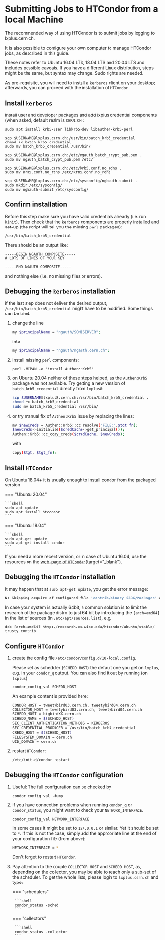 # Submitting Jobs to HTCondor from a local Machine

The recommended way of using HTCondor is to submit jobs by logging to lxplus.cern.ch.

It is also possible to configure your own computer to manage HTCondor jobs, as described in this guide.

These notes refer to Ubuntu 16.04 LTS, 18.04 LTS and 20.04 LTS and includes possible caveats. If you have a different Linux distribution, steps might be the same, but syntax may change. Sudo rights are needed.

As pre-requisite, you will need to install a `kerberos` client on your desktop; afterwards, you can proceed with the installation of `HTCondor`



## Install `kerberos`

install user and developer packages and add lxplus credential components (when asked, default realm is `CERN.CH`): 
  
```shell
sudo apt install krb5-user libkrb5-dev libauthen-krb5-perl

scp $USERNAME@lxplus.cern.ch:/usr/bin/batch_krb5_credential .
chmod +x batch_krb5_credential 
sudo mv batch_krb5_credential /usr/bin/

scp $USERNAME@lxplus.cern.ch:/etc/ngauth_batch_crypt_pub.pem .
sudo mv ngauth_batch_crypt_pub.pem /etc/

scp $USERNAME@lxplus.cern.ch:/etc/krb5.conf.no_rdns .
sudo mv krb5.conf.no_rdns /etc/krb5.conf.no_rdns

scp $USERNAME@lxplus.cern.ch:/etc/sysconfig/ngbauth-submit .
sudo mkdir /etc/sysconfig/
sudo mv ngbauth-submit /etc/sysconfig/
```
  
## Confirm installation

Before this step make sure you have valid credentials already (i.e. run `kinit`).
Then check that the `kerberos` components are properly installed and set-up (the script will tell you the missing `perl` packages): 
  
```shell
/usr/bin/batch_krb5_credential
```

There should be an output like: 

```shell
-----BEGIN NGAUTH COMPOSITE-----
# LOTS OF LINES OF YOUR KEY

-----END NGAUTH COMPOSITE-----
```

and nothing else (i.e. no missing files or errors).

## Debugging the `kerberos` installation

if the last step does not deliver the desired output, `/usr/bin/batch_krb5_credential` might have to be modified.
Some things can be tried:

1. change the line

    ```bash
    my $principalName = "ngauth/SOMESERVER";
    ```

    into

    ```bash
    my $principalName = "ngauth/ngauth.cern.ch"; 
    ```

2. install missing `` perl `` components: 
  
    ```shell
    perl -MCPAN -e 'install Authen::Krb5'
    ```

3. on Ubuntu 20.04 neither of these steps helped, as the `Authen:Krb5` package was not available.
    Try getting a new version of `batch_krb5_credential` directly from `lxplus8`:

    ```bash
    scp $USERNAME@lxplus8.cern.ch:/usr/bin/batch_krb5_credential .
    chmod +x batch_krb5_credential 
    sudo mv batch_krb5_credential /usr/bin/
    ```

4. or try manual fix  of `Authen:Krb5` issue by replacing the lines:

    ```bash
    my $newCreds = Authen::Krb5::cc_resolve("FILE:".$tgt_fn);
    $newCreds->initialize($credCache->get_principal());
    Authen::Krb5::cc_copy_creds($credCache, $newCreds);
    ```

    with

    ```bash
    copy($tgt, $tgt_fn);
    ```



## Install `HTCondor`

On Ubuntu 18.04+ it is usually enough to install condor from the packaged version

=== "Ubuntu 20.04"
  
    ```shell
    sudo apt update
    sudo apt install htcondor
    ```

=== "Ubuntu 18.04"
  
    ```shell
    sudo apt-get update
    sudo apt-get install condor
    ```

If you need a more recent version, or in case of Ubuntu 16.04, use the resources on the [web-page of `HTCondor`](https://research.cs.wisc.edu/htcondor/instructions/){target="_blank"}.

## Debugging the `HTCondor` installation

It may happen that at `sudo apt-get update`, you get the error message:

```bash
N: Skipping acquire of configured file 'contrib/binary-i386/Packages' as repository 'http://research.cs.wisc.edu/htcondor/ubuntu/stable trusty InRelease' doesn't support architecture 'i386'
```

In case your system is actually 64bit, a common solution is to limit the research of the package distro to just 64 bit by introducing the `` [arch=amd64] `` in the list of sources (in `` /etc/apt/sources.list ``), e.g.

```shell
deb [arch=amd64] http://research.cs.wisc.edu/htcondor/ubuntu/stable/ trusty contrib
```

## Configure `HTCondor`

1. create the config file `/etc/condor/config.d/10-local.config`.

    Please set as scheduler (`SCHEDD_HOST`) the default one you get on `lxplus`, e.g. in your `condor_q` output.
    You can also find it out by running (on `lxplus`):

    ```shell
    condor_config_val SCHEDD_HOST
    ```

    An example content is provided here:
  
    ```bash
    CONDOR_HOST = tweetybird03.cern.ch, tweetybird04.cern.ch
    COLLECTOR_HOST = tweetybird03.cern.ch, tweetybird04.cern.ch
    SCHEDD_HOST = bigbirdXX.cern.ch
    SCHEDD_NAME = $(SCHEDD_HOST)
    SEC_CLIENT_AUTHENTICATION_METHODS = KERBEROS
    SEC_CREDENTIAL_PRODUCER = /usr/bin/batch_krb5_credential
    CREDD_HOST = $(SCHEDD_HOST)
    FILESYSTEM_DOMAIN = cern.ch
    UID_DOMAIN = cern.ch
    ```
  
2. restart `HTCondor`:
  
    ```shell
    /etc/init.d/condor restart
    ```
  
## Debugging the `HTCondor` configuration

1. Useful: The full configuration can be checked by
   
    ```shell
    condor_config_val -dump
    ```

2. If you have connection problems when running `condor_q` or `condor_status`, you might want to check your `NETWORK_INTERFACE`.

    ```shell
    condor_config_val NETWORK_INTERFACE
    ```

    In some cases it might be set to `127.0.0.1` or similar. Yet it should be set to `*`.
    If this is not the case, simply add the appropriate line at the end of your configuration file (from above):

    ```bash
    NETWORK_INTERFACE = *
    ```

    Don't forget to restart `HTCondor`.

3. Pay attention to the couple `COLLECTOR_HOST` and `SCHEDD_HOST`, as, depending on the collector, you may be able to reach only a sub-set of the scheduler.
   To get the whole lists, please login to `lxplus.cern.ch` and type:

    === "schedulers"

        ```shell
        condor_status -sched 
        ```

    === "collectors"

        ```shell
        condor_status -collector
        ```
